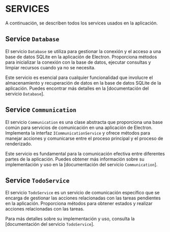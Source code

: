 # SERVICES

A continuación, se describen todos los services usados en la aplicación.

## Service `Database`

El servicio `Database` se utiliza para gestionar la conexión y el acceso a una base de datos SQLite en la aplicación de Electron. Proporciona métodos para inicializar la conexión con la base de datos, ejecutar consultas y limpiar recursos cuando ya no se necesita.

Este servicio es esencial para cualquier funcionalidad que involucre el almacenamiento y recuperación de datos en la base de datos SQLite de la aplicación. Puedes encontrar más detalles en la [documentación del servicio `Database`].

## Service `Communication`

El servicio `Communication` es una clase abstracta que proporciona una base común para servicios de comunicación en una aplicación de Electron. Implementa la interfaz `ICommunicationService` y ofrece métodos para manejar acciones y comunicarse entre el proceso principal y el proceso de renderizado.

Este servicio es fundamental para la comunicación efectiva entre diferentes partes de la aplicación. Puedes obtener más información sobre su implementación y uso en la [documentación del servicio `Communication`].

## Service `TodoService`

El servicio `TodoService` es un servicio de comunicación específico que se encarga de gestionar las acciones relacionadas con las tareas pendientes en la aplicación. Proporciona métodos para obtener estados y realizar acciones relacionadas con las tareas.

Para más detalles sobre su implementación y uso, consulta la [documentación del servicio `TodoService`].
